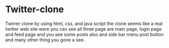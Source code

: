 # Twitter-clone
Twirrer clone by using html, css, and java script the clone seems like a real twitter web site were you can see all three page are main page, login page and feed page and you see some posts also and  side bar menu post button and many other thing you gone a see.
